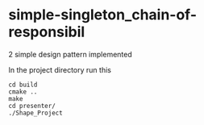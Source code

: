 # simple-singleton_chain-of-responsibil

2 simple design pattern implemented

In the project directory run this 

```
cd build
cmake ..
make 
cd presenter/
./Shape_Project

```

